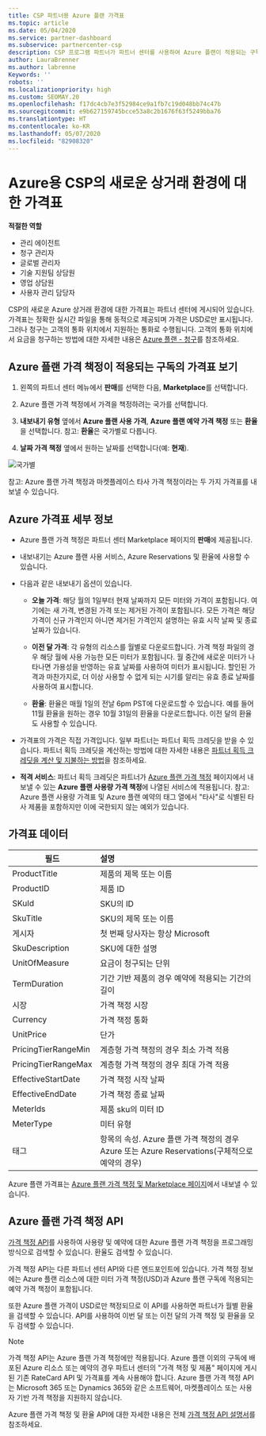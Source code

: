 ```yaml
---
title: CSP 파트너용 Azure 플랜 가격표
ms.topic: article
ms.date: 05/04/2020
ms.service: partner-dashboard
ms.subservice: partnercenter-csp
description: CSP 프로그램 파트너가 파트너 센터를 사용하여 Azure 플랜이 적용되는 구독의 가격표를 보는 방법을 알아봅니다.
author: LauraBrenner
ms.author: labrenne
Keywords: ''
robots: ''
ms.localizationpriority: high
ms.custom: SEOMAY.20
ms.openlocfilehash: f17dc4cb7e3f52984ce9a1fb7c19d048bb74c47b
ms.sourcegitcommit: e9b627159745bcce53a8c2b1676f63f5249bba76
ms.translationtype: HT
ms.contentlocale: ko-KR
ms.lasthandoff: 05/07/2020
ms.locfileid: "82908320"
---
```

# <a name="price-list-for-the-new-commerce-experience-in-csp-for-azure"></a>Azure용 CSP의 새로운 상거래 환경에 대한 가격표

**적절한 역할**

- 관리 에이전트
- 청구 관리자
- 글로벌 관리자
- 기술 지원팀 상담원
- 영업 상담원
- 사용자 관리 담당자

CSP의 새로운 Azure 상거래 환경에 대한 가격표는 파트너 센터에 게시되어 있습니다. 가격표는 정확한 실시간 파일을 통해 동적으로 제공되며 가격은 USD로만 표시됩니다. 그러나 청구는 고객의 통화 위치에서 지원하는 통화로 수행됩니다. 고객의 통화 위치에서 요금을 청구하는 방법에 대한 자세한 내용은 [Azure 플랜 - 청구](azure-plan-billing.md)를 참조하세요.

## <a name="see-pricing-for-subscriptions-under-the-azure-plan-pricing"></a>Azure 플랜 가격 책정이 적용되는 구독의 가격표 보기

1. 왼쪽의 파트너 센터 메뉴에서 **판매**를 선택한 다음, **Marketplace**를 선택합니다.

2. Azure 플랜 가격 책정에서 가격을 책정하려는 국가를 선택합니다.

3. **내보내기 유형** 옆에서 **Azure 플랜 사용 가격**, **Azure 플랜 예약 가격 책정** 또는 **환율**을 선택합니다. 참고: **환율**은 국가별로 다릅니다.

3. **날짜 가격 책정** 옆에서 원하는 날짜를 선택합니다(예: **현재**). 


![국가별](images/azure/pricingnew.png)

참고: Azure 플랜 가격 책정과 마켓플레이스 타사 가격 책정이라는 두 가지 가격표를 내보낼 수 있습니다. 

## <a name="azure-price-list-specifics"></a>Azure 가격표 세부 정보

- Azure 플랜 가격 책정은 파트너 센터 Marketplace 페이지의 **판매**에 제공됩니다.

- 내보내기는 Azure 플랜 사용 서비스, Azure Reservations 및 환율에 사용할 수 있습니다.

- 다음과 같은 내보내기 옵션이 있습니다.

    - **오늘 가격**: 해당 월의 1일부터 현재 날짜까지 모든 미터와 가격이 포함됩니다. 여기에는 새 가격, 변경된 가격 또는 제거된 가격이 포함됩니다. 모든 가격은 해당 가격이 신규 가격인지 아니면 제거된 가격인지 설명하는 유효 시작 날짜 및 종료 날짜가 있습니다.

    - **이전 달 가격**: 각 유형의 리소스를 월별로 다운로드합니다. 가격 책정 파일의 경우 해당 월에 사용 가능한 모든 미터가 포함됩니다. 월 중간에 새로운 미터가 나타나면 가용성을 반영하는 유효 날짜를 사용하여 미터가 표시됩니다. 할인된 가격과 마찬가지로, 더 이상 사용할 수 없게 되는 시기를 알리는 유효 종료 날짜를 사용하여 표시합니다.

    - **환율**: 환율은 매월 1일의 전날 6pm PST에 다운로드할 수 있습니다. 예를 들어 11월 환율을 원하는 경우 10월 31일의 환율을 다운로드합니다. 이전 달의 환율도 사용할 수 있습니다.

- 가격표의 가격은 직접 가격입니다. 일부 파트너는 파트너 획득 크레딧을 받을 수 있습니다. 파트너 획득 크레딧을 계산하는 방법에 대한 자세한 내용은 [파트너 획득 크레딧을 계산 및 지불하는 방법](partner-earned-credit-explanation.md)을 참조하세요.

- **적격 서비스**: 파트너 획득 크레딧은 파트너가 [Azure 플랜 가격 책정](https://partner.microsoft.com/commerce/sales) 페이지에서 내보낼 수 있는 **Azure 플랜 사용량 가격 책정**에 나열된 서비스에 적용됩니다. 참고: Azure 플랜 사용량 가격표 및 Azure 플랜 예약의 태그 열에서 "타사"로 식별된 타사 제품을 포함하지만 이에 국한되지 않는 예외가 있습니다.

## <a name="price-list-data"></a>가격표 데이터

|**필드**   |**설명**   |
|--------------------------|:---------------------------|
|ProductTitle  |제품의 제목 또는 이름|
|ProductID   |제품 ID|
|SKuId|SKU의 ID|
|SkuTitle|SKU의 제목 또는 이름|
|게시자|첫 번째 당사자는 항상 Microsoft|
|SkuDescription|SKU에 대한 설명|
|UnitOfMeasure|요금이 청구되는 단위|
|TermDuration|기간 기반 제품의 경우 예약에 적용되는 기간의 길이|
|시장|가격 책정 시장|
|Currency|가격 책정 통화|
|UnitPrice|단가|
|PricingTierRangeMin|계층형 가격 책정의 경우 최소 가격 적용|
|PricingTierRangeMax|계층형 가격 책정의 경우 최대 가격 적용|
|EffectiveStartDate|가격 책정 시작 날짜|
|EffectiveEndDate|가격 책정 종료 날짜|
|MeterIds|제품 sku의 미터 ID|
|MeterType|미터 유형|
|태그|항목의 속성. Azure 플랜 가격 책정의 경우 Azure 또는 Azure Reservations(구체적으로 예약의 경우)|

Azure 플랜 가격표는 [Azure 플랜 가격 책정 및 Marketplace 페이지](https://partner.microsoft.com/commerce/sales?type=Any&category=Any)에서 내보낼 수 있습니다.

## <a name="pricing-api-for-azure-plan"></a>Azure 플랜 가격 책정 API

[가격 책정 API](https://docs.microsoft.com/partner/develop/pricing)를 사용하여 사용량 및 예약에 대한 Azure 플랜 가격 책정을 프로그래밍 방식으로 검색할 수 있습니다. 환율도 검색할 수 있습니다. 

가격 책정 API는 다른 파트너 센터 API와 다른 엔드포인트에 있습니다. 가격 책정 정보에는 Azure 플랜 리소스에 대한 미터 가격 책정(USD)과 Azure 플랜 구독에 적용되는 예약 가격 책정이 포함됩니다.

또한 Azure 플랜 가격이 USD로만 책정되므로 이 API를 사용하면 파트너가 월별 환율을 검색할 수 있습니다. API를 사용하여 이번 달 또는 이전 달의 가격 책정 및 환율을 모두 검색할 수 있습니다.

>[!NOTE]
> 가격 책정 API는 Azure 플랜 가격 책정에만 적용됩니다. Azure 플랜 이외의 구독에 배포된 Azure 리소스 또는 예약의 경우 파트너 센터의 "가격 책정 및 제품" 페이지에 게시된 기존 RateCard API 및 가격표를 계속 사용해야 합니다. Azure 플랜 가격 책정 API는 Microsoft 365 또는 Dynamics 365와 같은 소프트웨어, 마켓플레이스 또는 사용자 기반 가격 책정을 지원하지 않습니다.

Azure 플랜 가격 책정 및 환율 API에 대한 자세한 내용은 전체 [가격 책정 API 설명서](https://docs.microsoft.com/partner/develop/pricing)를 참조하세요.
